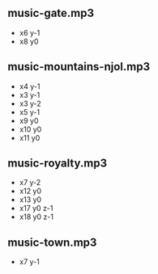 ## music-gate.mp3

- x6 y-1
- x8 y0

## music-mountains-njol.mp3

- x4 y-1
- x3 y-1
- x3 y-2
- x5 y-1
- x9 y0
- x10 y0
- x11 y0

## music-royalty.mp3

- x7 y-2
- x12 y0
- x13 y0
- x17 y0 z-1
- x18 y0 z-1

## music-town.mp3

- x7 y-1
